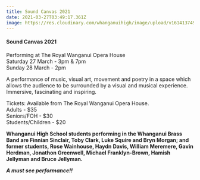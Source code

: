 ```yaml
---
title: Sound Canvas 2021
date: 2021-03-27T03:49:17.361Z
image: https://res.cloudinary.com/whanganuihigh/image/upload/v1614137491/News/Sound-Canvas-2021-Event-Promo-Image-20a.jpg
---
```

#### Sound Canvas 2021

Performing at The Royal Wanganui Opera House  
Saturday 27 March - 3pm & 7pm  
Sunday 28 March - 2pm

A performance of music, visual art, movement and poetry in a space which allows the audience to be surrounded by a visual and musical experience.  Immersive, fascinating and inspiring.

Tickets: Available from The Royal Wanganui Opera House.  
Adults - $35  
Seniors/FOH - $30  
Students/Children - $20

**Whanganui High School students performing in the Whanganui Brass Band are Finnian Sinclair, Toby Clark, Luke Squire and Bryn Morgan; and former students, Rose Wainhouse, Haydn Davis, William Meremere, Gavin Herdman, Jonathon Greenwell, Michael Franklyn-Brown, Hamish Jellyman and Bruce Jellyman.**

***A must see performance!!***